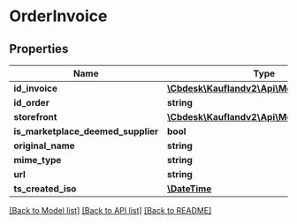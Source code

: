 # OrderInvoice

## Properties
Name | Type | Description | Notes
------------ | ------------- | ------------- | -------------
**id_invoice** | [**\Cbdesk\Kauflandv2\Api\Model\LongInteger**](LongInteger.md) |  | 
**id_order** | **string** |  | 
**storefront** | [**\Cbdesk\Kauflandv2\Api\Model\Storefront**](Storefront.md) |  | 
**is_marketplace_deemed_supplier** | **bool** |  | 
**original_name** | **string** |  | 
**mime_type** | **string** |  | 
**url** | **string** |  | 
**ts_created_iso** | [**\DateTime**](\DateTime.md) |  | 

[[Back to Model list]](../../README.md#documentation-for-models) [[Back to API list]](../../README.md#documentation-for-api-endpoints) [[Back to README]](../../README.md)

